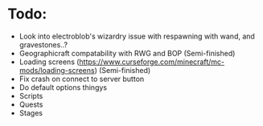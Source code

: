 # Todo:
 - Look into electroblob's wizardry issue with respawning with wand, and gravestones..?
 - Geographicraft compatability with RWG and BOP (Semi-finished)
 - Loading screens (https://www.curseforge.com/minecraft/mc-mods/loading-screens) (Semi-finished)
 - Fix crash on connect to server button
 - Do default options thingys
 - Scripts
 - Quests
 - Stages

